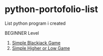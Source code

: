 # python-portofolio-list
List python program i created

BEGINNER Level
1. [Simple Blackjack Game](https://github.com/riyanmarayat/simple-blackjack-game-with-python)
2. [Simple Higher or Low Game](https://github.com/riyanmarayat/higher-low-game.git)
